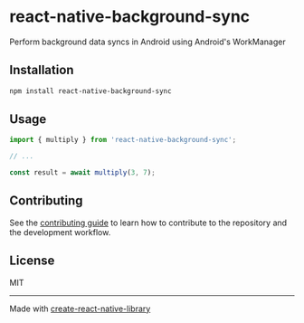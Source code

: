 # react-native-background-sync

Perform background data syncs in Android using Android's WorkManager

## Installation

```sh
npm install react-native-background-sync
```

## Usage


```js
import { multiply } from 'react-native-background-sync';

// ...

const result = await multiply(3, 7);
```


## Contributing

See the [contributing guide](CONTRIBUTING.md) to learn how to contribute to the repository and the development workflow.

## License

MIT

---

Made with [create-react-native-library](https://github.com/callstack/react-native-builder-bob)
